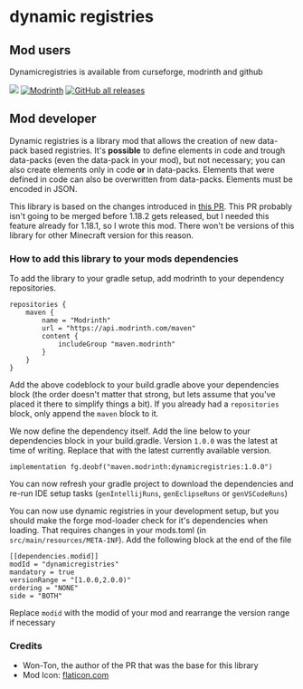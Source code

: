 # dynamic registries

## Mod users
Dynamicregistries is available from curseforge, modrinth and github

[![](https://cf.way2muchnoise.eu/584519.svg)](https://www.curseforge.com/minecraft/mc-mods/dynamicregistries)
[![Modrinth](https://img.shields.io/modrinth/dt/oz6iM7ld)](https://modrinth.com/mod/dynamicregistries)
[![GitHub all releases](https://img.shields.io/github/downloads/Silverminer007/Dynamicregistries/total)](https://github.com/Silverminer007/DynamicRegistries/releases)

## Mod developer

Dynamic registries is a library mod that allows the creation of new data-pack based registries. It's **possible** to define elements in code and trough data-packs (even the data-pack in your mod), but not necessary; you can also create elements only in code **or** in data-packs. Elements that were defined in code can also be overwritten from data-packs. Elements must be encoded in JSON.

This library is based on the changes introduced in [this PR](https://github.com/MinecraftForge/MinecraftForge/pull/8263). This PR probably isn't going to be merged before 1.18.2 gets released, but I needed this feature already for 1.18.1, so I wrote this mod. There won't be versions of this library for other Minecraft version for this reason.

### How to add this library to your mods dependencies

To add the library to your gradle setup, add modrinth to your dependency repositories.

```
repositories {
    maven {
        name = "Modrinth"
        url = "https://api.modrinth.com/maven"
        content {
            includeGroup "maven.modrinth"
        }
    }
}
```

Add the above codeblock to your build.gradle above your dependencies block (the order doesn't matter that strong, but lets assume that you've placed it there to simplify things a bit). If you already had a ```repositories``` block, only append the ```maven``` block to it.

We now define the dependency itself. Add the line below to your dependencies block in your build.gradle. Version `1.0.0` was the latest at time of writing. Replace that with the latest currently available version.
```
implementation fg.deobf("maven.modrinth:dynamicregistries:1.0.0")

```

You can now refresh your gradle project to download the dependencies and re-run IDE setup tasks (`genIntellijRuns`, `genEclipseRuns` or `genVSCodeRuns`)

You can now use dynamic registries in your development setup, but you should make the forge mod-loader check for it's dependencies when loading. That requires changes in your mods.toml (in `src/main/resources/META-INF`). Add the following block at the end of the file

```
[[dependencies.modid]]
modId = "dynamicregistries"
mandatory = true
versionRange = "[1.0.0,2.0.0)"
ordering = "NONE"
side = "BOTH"
```
Replace `modid` with the modid of your mod and rearrange the version range if necessary

### Credits
- Won-Ton, the author of the PR that was the base for this library
- Mod Icon: [flaticon.com](https://www.flaticon.com/free-icons/bookshelf)
